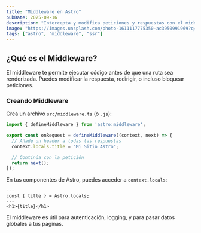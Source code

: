 ```yaml
---
title: "Middleware en Astro"
pubDate: 2025-09-16
description: "Intercepta y modifica peticiones y respuestas con el middleware de Astro."
image: "https://images.unsplash.com/photo-1611117775350-ac3950991969?q=80&w=2070&auto=format&fit=crop&ixlib=rb-4.0.3&ixid=M3wxMjA3fDB8MHxwaG90by1wYWdlfHx8fGVufDB8fHx8fA%3D%3D"
tags: ["astro", "middleware", "ssr"]
---
```


## ¿Qué es el Middleware?

El middleware te permite ejecutar código antes de que una ruta sea renderizada. Puedes modificar la respuesta, redirigir, o incluso bloquear peticiones.

### Creando Middleware

Crea un archivo `src/middleware.ts` (o `.js`):

```typescript
import { defineMiddleware } from 'astro:middleware';

export const onRequest = defineMiddleware((context, next) => {
  // Añade un header a todas las respuestas
  context.locals.title = "Mi Sitio Astro";

  // Continúa con la petición
  return next();
});
```

En tus componentes de Astro, puedes acceder a `context.locals`:

```astro
---
const { title } = Astro.locals;
---
<h1>{title}</h1>
```

El middleware es útil para autenticación, logging, y para pasar datos globales a tus páginas.